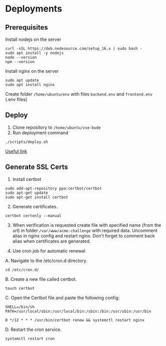 # Deployments

## Prerequisites

Install nodejs on the server

```
curl -sSL https://deb.nodesource.com/setup_16.x | sudo bash -
sudo apt install -y nodejs
node --version
npm --version
```

Install nginx on the server

```
sudo apt update
sudo apt install nginx
```

Create folder `/home/ubuntu/env` with files `backend.env` and `frontend.env` (.env files)

## Deploy

1. Clone repository to `/home/ubuntu/vse-bude`
2. Run deployment command

```
./scripts/deploy.sh
```

[Useful link](https://gist.github.com/ZaHuPro/2ecdb934a7362e979e3aa5a92b181153)

## Generate SSL Certs

1. Install certbot

```
sudo add-apt-repository ppa:certbot/certbot
sudo apt-get update
sudo apt-get install certbot
```

2. Generate certificates.

```
certbot certonly --manual
```

3. When verification is requested create file with specified name (from the url) in folder `/var/www/acme-challenge` with required data. Uncomment alias in nginx config and restart nginx. Don't forget to comment back alias when certificates are generated.

4. Use cron job for automatic renewal

A. Navigate to the /etc/cron.d directory.

```
cd /etc/cron.d/
```

B. Create a new file called certbot.

```
touch certbot
```

C. Open the Certbot file and paste the following config:

```
SHELL=/bin/sh
PATH=/usr/local/sbin:/usr/local/bin:/sbin:/bin:/usr/sbin:/usr/bin

0 */12 * * * /usr/bin/certbot renew && systemctl restart nginx
```

D. Restart the cron service.

```
systemctl restart cron
```

